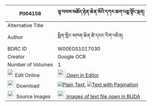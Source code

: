 |P004158|ལྷ་བབས་མཆོད་རྟེན་ཆེན་མོའི་དཀར་ཆག་པདྨ་སྟོང་ལྡན། 
| --- | --- 
|Alternative Title |
|Author| སྨིན་གླིང་མཁན་ཆེན་ཚེ་དབང་རིག་འཛིན།
|BDRC ID | W00EGS1017030
|Creator | Google OCR
|Number of Volumes| 1
|<img width="25" src="https://img.icons8.com/color/25/000000/edit-property.png">Edit Online| [<img width="25" src="https://avatars.githubusercontent.com/u/45091458?s=200&v=4"> Open in Editor](http://editor.openpecha.org/P004158)
|<img width="25" src="https://img.icons8.com/fluent/48/000000/download-2.png"/>  Download | [![](https://img.icons8.com/color/20/000000/txt.png)Plain Text](https://github.com/Openpecha/P004158/releases/download/v1/lhabab_sa_chorten_chen_mo_i_ka_plain_P004158.zip), [![](https://img.icons8.com/color/20/000000/txt.png)Text with Pagination](https://github.com/Openpecha/P004158/releases/download/v1/lhabab_sa_chorten_chen_mo_i_ka_pages_P004158.zip)
|<img width="25" src="https://img.icons8.com/plasticine/100/000000/pictures-folder.png"/>  Source Images | [<img width="25" src="https://library.bdrc.io/icons/BUDA-small.svg"> Images of text file open in BUDA](https://library.bdrc.io/show/bdr:W00EGS1017030)